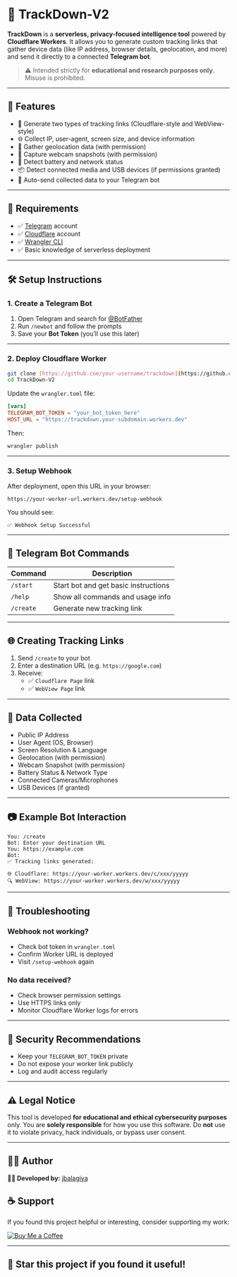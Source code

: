 #  📡 TrackDown-V2

**TrackDown** is a **serverless, privacy-focused intelligence tool** powered by **Cloudflare Workers**. It allows you to generate custom tracking links that gather device data (like IP address, browser details, geolocation, and more) and send it directly to a connected **Telegram bot**.

> ⚠️ Intended strictly for **educational and research purposes only**. Misuse is prohibited.

---

## 🚀 Features

- 🔗 Generate two types of tracking links (Cloudflare-style and WebView-style)
- 🌐 Collect IP, user-agent, screen size, and device information
- 📍 Gather geolocation data (with permission)
- 📸 Capture webcam snapshots (with permission)
- 🔋 Detect battery and network status
- 📦 Detect connected media and USB devices (if permissions granted)
- 🤖 Auto-send collected data to your Telegram bot

---

## 🧰 Requirements

- ✅ [Telegram](https://telegram.org) account
- ✅ [Cloudflare](https://cloudflare.com) account
- ✅ [Wrangler CLI](https://developers.cloudflare.com/workers/wrangler/install/)
- ✅ Basic knowledge of serverless deployment

---

## 🛠️ Setup Instructions

### 1. Create a Telegram Bot

1. Open Telegram and search for [@BotFather](https://t.me/BotFather)
2. Run `/newbot` and follow the prompts
3. Save your **Bot Token** (you’ll use this later)

---

### 2. Deploy Cloudflare Worker

```bash
git clone [https://github.com/your-username/trackdown](https://github.com/jbalagiya/TrackDown-V2.git
cd TrackDown-V2
```

Update the `wrangler.toml` file:

```toml
[vars]
TELEGRAM_BOT_TOKEN = "your_bot_token_here"
HOST_URL = "https://trackdown.your-subdomain.workers.dev"
```

Then:

```bash
wrangler publish
```

---

### 3. Setup Webhook

After deployment, open this URL in your browser:

```
https://your-worker-url.workers.dev/setup-webhook
```

You should see:

```
✅ Webhook Setup Successful
```

---

## 💬 Telegram Bot Commands

| Command    | Description                            |
|------------|----------------------------------------|
| `/start`   | Start bot and get basic instructions   |
| `/help`    | Show all commands and usage info       |
| `/create`  | Generate new tracking link             |

---

## 🌐 Creating Tracking Links

1. Send `/create` to your bot
2. Enter a destination URL (e.g. `https://google.com`)
3. Receive:
   - ✅ `Cloudflare Page` link
   - ✅ `WebView Page` link

---

## 🧪 Data Collected

- Public IP Address
- User Agent (OS, Browser)
- Screen Resolution & Language
- Geolocation (with permission)
- Webcam Snapshot (with permission)
- Battery Status & Network Type
- Connected Cameras/Microphones
- USB Devices (if granted)

---

## 📷 Example Bot Interaction

```plaintext
You: /create  
Bot: Enter your destination URL  
You: https://example.com  
Bot:  
✅ Tracking links generated:

🌐 Cloudflare: https://your-worker.workers.dev/c/xxx/yyyyy  
🔍 WebView: https://your-worker.workers.dev/w/xxx/yyyyy
```

---

## 🧩 Troubleshooting

### Webhook not working?

- Check bot token in `wrangler.toml`
- Confirm Worker URL is deployed
- Visit `/setup-webhook` again

### No data received?

- Check browser permission settings
- Use HTTPS links only
- Monitor Cloudflare Worker logs for errors

---

## 🔐 Security Recommendations

- Keep your `TELEGRAM_BOT_TOKEN` private
- Do not expose your worker link publicly
- Log and audit access regularly

---

## ⚠️ Legal Notice

This tool is developed **for educational and ethical cybersecurity purposes** only. You are **solely responsible** for how you use this software. Do **not** use it to violate privacy, hack individuals, or bypass user consent.

---

## 🧑‍💻 Author

**👨‍💻 Developed by:** [jbalagiya](https://github.com/jbalagiya)  
## ☕ Support

If you found this project helpful or interesting, consider supporting my work:

[![Buy Me a Coffee](https://img.shields.io/badge/-Buy%20Me%20a%20Coffee-orange?style=for-the-badge&logo=buy-me-a-coffee&logoColor=white)](https://buymeacoffee.com/jbalagiya)



---

## 🌟 Star this project if you found it useful!
